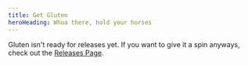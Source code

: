 ```yaml
---
title: Get Gluten
heroHeading: Whoa there, hold your horses
---
```



Gluten isn't ready for releases yet. If you  want to give it a spin anyways, check out the [Releases Page][1].


[1]: https://github.com/getgluten/gluten/releases
